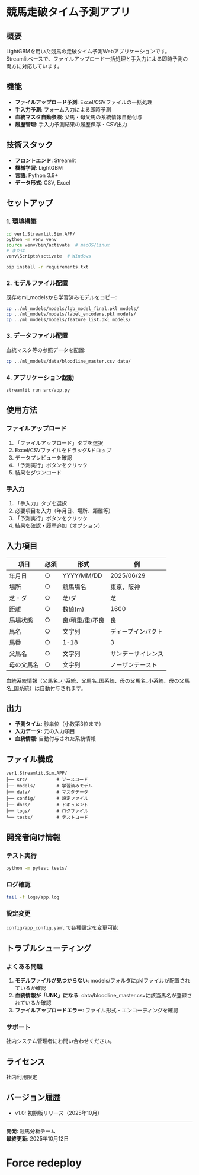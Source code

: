 # 競馬走破タイム予測アプリ

## 概要
LightGBMを用いた競馬の走破タイム予測Webアプリケーションです。  
Streamlitベースで、ファイルアップロード一括処理と手入力による即時予測の両方に対応しています。

## 機能
- **ファイルアップロード予測**: Excel/CSVファイルの一括処理
- **手入力予測**: フォーム入力による即時予測
- **血統マスタ自動参照**: 父馬・母父馬の系統情報自動付与
- **履歴管理**: 手入力予測結果の履歴保存・CSV出力

## 技術スタック
- **フロントエンド**: Streamlit
- **機械学習**: LightGBM
- **言語**: Python 3.9+
- **データ形式**: CSV, Excel

## セットアップ

### 1. 環境構築
```bash
cd ver1.Streamlit.Sim.APP/
python -m venv venv
source venv/bin/activate  # macOS/Linux
# または
venv\Scripts\activate  # Windows

pip install -r requirements.txt
```

### 2. モデルファイル配置
既存のml_modelsから学習済みモデルをコピー:
```bash
cp ../ml_models/models/lgb_model_final.pkl models/
cp ../ml_models/models/label_encoders.pkl models/
cp ../ml_models/models/feature_list.pkl models/
```

### 3. データファイル配置
血統マスタ等の参照データを配置:
```bash
cp ../ml_models/data/bloodline_master.csv data/
```

### 4. アプリケーション起動
```bash
streamlit run src/app.py
```

## 使用方法

### ファイルアップロード
1. 「ファイルアップロード」タブを選択
2. Excel/CSVファイルをドラッグ&ドロップ
3. データプレビューを確認
4. 「予測実行」ボタンをクリック
5. 結果をダウンロード

### 手入力
1. 「手入力」タブを選択
2. 必要項目を入力（年月日、場所、距離等）
3. 「予測実行」ボタンをクリック
4. 結果を確認・履歴追加（オプション）

## 入力項目
| 項目 | 必須 | 形式 | 例 |
|------|------|------|-----|
| 年月日 | ○ | YYYY/MM/DD | 2025/06/29 |
| 場所 | ○ | 競馬場名 | 東京、阪神 |
| 芝・ダ | ○ | 芝/ダ | 芝 |
| 距離 | ○ | 数値(m) | 1600 |
| 馬場状態 | ○ | 良/稍重/重/不良 | 良 |
| 馬名 | ○ | 文字列 | ディープインパクト |
| 馬番 | ○ | 1-18 | 3 |
| 父馬名 | ○ | 文字列 | サンデーサイレンス |
| 母の父馬名 | ○ | 文字列 | ノーザンテースト |

血統系統情報（父馬名_小系統、父馬名_国系統、母の父馬名_小系統、母の父馬名_国系統）は自動付与されます。

## 出力
- **予測タイム**: 秒単位（小数第3位まで）
- **入力データ**: 元の入力項目
- **血統情報**: 自動付与された系統情報

## ファイル構成
```
ver1.Streamlit.Sim.APP/
├── src/           # ソースコード
├── models/        # 学習済みモデル
├── data/          # マスタデータ
├── config/        # 設定ファイル
├── docs/          # ドキュメント
├── logs/          # ログファイル
└── tests/         # テストコード
```

## 開発者向け情報

### テスト実行
```bash
python -m pytest tests/
```

### ログ確認
```bash
tail -f logs/app.log
```

### 設定変更
`config/app_config.yaml` で各種設定を変更可能

## トラブルシューティング

### よくある問題
1. **モデルファイルが見つからない**: models/フォルダにpklファイルが配置されているか確認
2. **血統情報が「UNK」になる**: data/bloodline_master.csvに該当馬名が登録されているか確認
3. **ファイルアップロードエラー**: ファイル形式・エンコーディングを確認

### サポート
社内システム管理者にお問い合わせください。

## ライセンス
社内利用限定

## バージョン履歴
- v1.0: 初期版リリース（2025年10月）

---
**開発**: 競馬分析チーム  
**最終更新**: 2025年10月12日
# Force redeploy
